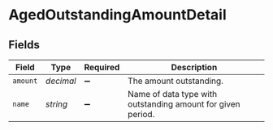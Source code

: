 # AgedOutstandingAmountDetail


## Fields

| Field                                                       | Type                                                        | Required                                                    | Description                                                 |
| ----------------------------------------------------------- | ----------------------------------------------------------- | ----------------------------------------------------------- | ----------------------------------------------------------- |
| `amount`                                                    | *decimal*                                                   | :heavy_minus_sign:                                          | The amount outstanding.                                     |
| `name`                                                      | *string*                                                    | :heavy_minus_sign:                                          | Name of data type with outstanding amount for given period. |